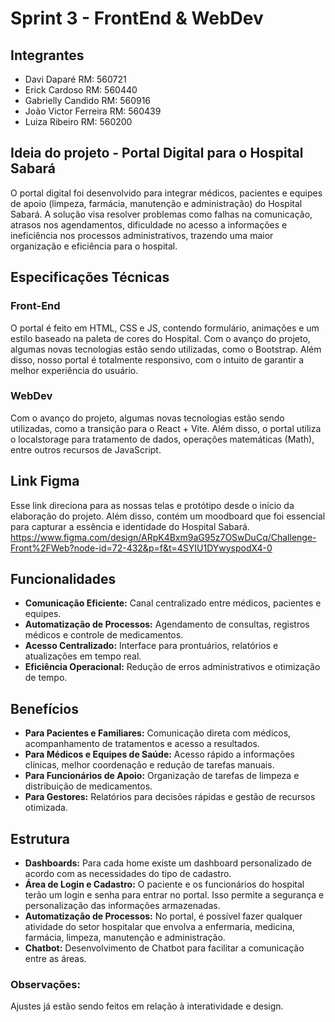 # Sprint 3 - FrontEnd & WebDev

## Integrantes
- Davi Daparé RM: 560721
- Erick Cardoso RM: 560440
- Gabrielly Candido RM: 560916
- João Victor Ferreira RM: 560439
- Luiza Ribeiro RM: 560200

## Ideia do projeto - Portal Digital para o Hospital Sabará

O portal digital foi desenvolvido para integrar médicos, pacientes e equipes de apoio (limpeza, farmácia, manutenção e administração) do Hospital Sabará. A solução visa resolver problemas como falhas na comunicação, atrasos nos agendamentos, dificuldade no acesso a informações e ineficiência nos processos administrativos, trazendo uma maior organização e eficiência para o hospital.

## Especificações Técnicas
### Front-End
O portal é feito em HTML, CSS e JS, contendo formulário, animações e um estilo baseado na paleta de cores do Hospital. Com o avanço do projeto, algumas novas tecnologias estão sendo utilizadas, como o Bootstrap. Além disso, nosso portal é totalmente responsivo, com o intuito de garantir a melhor experiência do usuário.

### WebDev
Com o avanço do projeto, algumas novas tecnologias estão sendo utilizadas, como a transição para o React + Vite. Além disso, o portal utiliza o localstorage para tratamento de dados, operações matemáticas (Math), entre outros recursos de JavaScript. 

## Link Figma
Esse link direciona para as nossas telas e protótipo desde o início da elaboração do projeto. Além disso, contém um moodboard que foi essencial para capturar a essência e identidade do Hospital Sabará.
https://www.figma.com/design/ARpK4Bxm9aG95z7OSwDuCq/Challenge-Front%2FWeb?node-id=72-432&p=f&t=4SYIU1DYwyspodX4-0 

## Funcionalidades
- **Comunicação Eficiente:** Canal centralizado entre médicos, pacientes e equipes.
- **Automatização de Processos:** Agendamento de consultas, registros médicos e controle de medicamentos.
- **Acesso Centralizado:** Interface para prontuários, relatórios e atualizações em tempo real.
- **Eficiência Operacional:** Redução de erros administrativos e otimização de tempo.

## Benefícios
- **Para Pacientes e Familiares:** Comunicação direta com médicos, acompanhamento de tratamentos e acesso a resultados.
- **Para Médicos e Equipes de Saúde:** Acesso rápido a informações clínicas, melhor coordenação e redução de tarefas manuais.
- **Para Funcionários de Apoio:** Organização de tarefas de limpeza e distribuição de medicamentos.
- **Para Gestores:** Relatórios para decisões rápidas e gestão de recursos otimizada.

## Estrutura
- **Dashboards:** Para cada home existe um dashboard personalizado de acordo com as necessidades do tipo de cadastro.
- **Área de Login e Cadastro:** O paciente e os funcionários do hospital terão um login e senha para entrar no portal. Isso permite a segurança e personalização das informações armazenadas.
- **Automatização de Processos:** No portal, é possível fazer qualquer atividade do setor hospitalar que envolva a enfermaria, medicina, farmácia, limpeza, manutenção e administração. 
- **Chatbot:** Desenvolvimento de Chatbot para facilitar a comunicação entre as áreas.

### Observações: 
Ajustes já estão sendo feitos em relação à interatividade e design.
